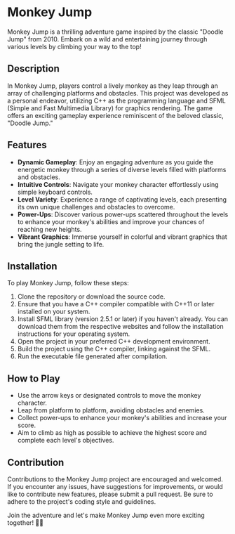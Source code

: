 # Monkey Jump

Monkey Jump is a thrilling adventure game inspired by the classic "Doodle Jump" from 2010. Embark on a wild and entertaining journey through various levels by climbing your way to the top!

## Description

In Monkey Jump, players control a lively monkey as they leap through an array of challenging platforms and obstacles. This project was developed as a personal endeavor, utilizing C++ as the programming language and SFML (Simple and Fast Multimedia Library) for graphics rendering. The game offers an exciting gameplay experience reminiscent of the beloved classic, "Doodle Jump."

## Features

- **Dynamic Gameplay**: Enjoy an engaging adventure as you guide the energetic monkey through a series of diverse levels filled with platforms and obstacles.
- **Intuitive Controls**: Navigate your monkey character effortlessly using simple keyboard controls.
- **Level Variety**: Experience a range of captivating levels, each presenting its own unique challenges and obstacles to overcome.
- **Power-Ups**: Discover various power-ups scattered throughout the levels to enhance your monkey's abilities and improve your chances of reaching new heights.
- **Vibrant Graphics**: Immerse yourself in colorful and vibrant graphics that bring the jungle setting to life.

## Installation

To play Monkey Jump, follow these steps:

1. Clone the repository or download the source code.
2. Ensure that you have a C++ compiler compatible with C++11 or later installed on your system.
3. Install SFML library (version 2.5.1 or later) if you haven't already. You can download them from the respective websites and follow the installation instructions for your operating system.
4. Open the project in your preferred C++ development environment.
5. Build the project using the C++ compiler, linking against the SFML.
6. Run the executable file generated after compilation.

## How to Play

- Use the arrow keys or designated controls to move the monkey character.
- Leap from platform to platform, avoiding obstacles and enemies.
- Collect power-ups to enhance your monkey's abilities and increase your score.
- Aim to climb as high as possible to achieve the highest score and complete each level's objectives.

## Contribution

Contributions to the Monkey Jump project are encouraged and welcomed. If you encounter any issues, have suggestions for improvements, or would like to contribute new features, please submit a pull request. Be sure to adhere to the project's coding style and guidelines.

Join the adventure and let's make Monkey Jump even more exciting together! 🐒🚀

